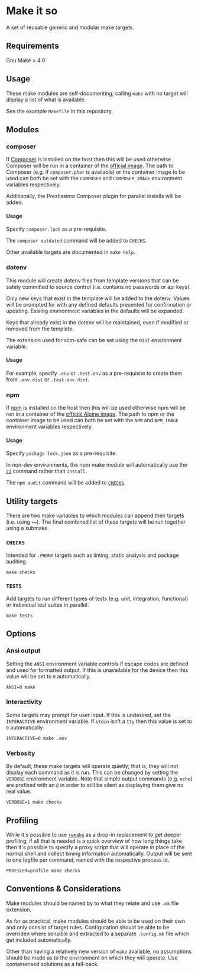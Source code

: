 # Make it so

A set of reusable generic and modular make targets.

## Requirements

Gnu Make > 4.0

## Usage

These make modules are self-documenting; calling `make` with no target will display a list of what is available.

See the example `Makefile` in this repository.

## Modules

### composer

If [Composer](https://getcomposer.org/) is installed on the host then this will be used otherwise Composer will be run in a container of the [official image](https://hub.docker.com/_/composer). The path to Composer (e.g. if `composer.phar` is available) or the container image to be used can both be set with the `COMPOSER` and `COMPOSER_IMAGE` environment variables respectively.

Additionally, the Prestissimo Composer plugin for parallel installs will be added.

#### Usage

Specify `composer.lock` as a pre-requisite.

The `composer outdated` command will be added to `CHECKS`.

Other available targets are documented in `make help`.

### dotenv

This module will create dotenv files from template versions that can be safely committed to source control (i.e. contains no passwords or api keys).

Only new keys that exist in the template will be added to the dotenv. Values will be prompted for with any defined defaults presented for confirmation or updating. Exising environment variables in the defaults will be expanded.

Keys that already exist in the dotenv will be maintained, even if modified or removed from the template.

The extension used for scm-safe can be set using the `DIST` environment variable.

#### Usage

For example, specify `.env` or `.test.env` as a pre-requisite to create them from `.env.dist` or `.test.env.dist`.

### npm

If [npm](http://npmjs.com) is installed on the host then this will be used otherwise npm will be run in a container of the [official Alpine image](https://hub.docker.com/_/node). The path to npm or the container image to be used can both be set with the `NPM` and `NPM_IMAGE` environment variables respectively.

#### Usage

Specify `package-lock.json` as a pre-requisite.

In non-dev environments, the npm make module will automatically use the [`ci`](https://blog.npmjs.org/post/171556855892/introducing-npm-ci-for-faster-more-reliable) command rather than `install`.

The `npm audit` command will be added to [`CHECKS`](#checks).


## Utility targets

There are two make variables to which modules can append their targets (i.e. using `+=`). The final combined list of these targets will be run together using a submake.

### `CHECKS`

Intended for `.PHONY` targets such as linting, static analysis and package auditing.

    make checks

### `TESTS`

Add targets to run different types of tests (e.g. unit, integration, functional) or individual test suites in parallel.

    make tests

## Options

### Ansi output

Setting the `ANSI` environment variable controls if escape codes are defined and used for formatted output. If this is unavailable for the device then this value will be set to `0` automatically.

    ANSI=0 make

### Interactivity

Some targets may prompt for user input. If this is undesired, set the `INTERACTIVE` environment variable. If `stdin` isn't a `tty` then this value is set to `0` automatically.

    INTERACTIVE=0 make .env

### Verbosity

By default, these make targets will operate quietly; that is, they will not display each command as it is run. This can be changed by setting the `VERBOSE` environment variable. Note that simple output commands (e.g. `echo`) are prefixed with an `@` in order to still be silent as displaying them give no real value.

    VERBOSE=1 make checks

## Profiling

While it's possible to use [`remake`](http://bashdb.sourceforge.net/remake/) as a drop-in replacement to get deeper profiling, if all that is needed is a quick overview of how long things take then it's possible to specify a proxy script that will operate in place of the normal shell and collect timing information automatically. Output will be sent to one logfile per command, named with the respective process id.

    PROFILER=profile make checks

## Conventions & Considerations

Make modules should be named by to what they relate and use `.mk` file extension.

As far as practical, make modules should be able to be used on their own and only consist of target rules. Configuration should be able to be overriden where sensible and extracted to a separate `.config.mk` file which get included automatically.

Other than having a relatively new version of `make` available, no assumptions should be made as to the environment on which they will operate. Use containerised solutions as a fall-back.
